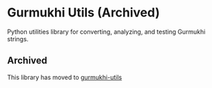 # Gurmukhi Utils (Archived)

Python utilities library for converting, analyzing, and testing Gurmukhi strings.

## Archived

This library has moved to [gurmukhi-utils](https://github.com/shabados/gurmukhi-utils)

